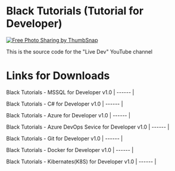 
# Black Tutorials (Tutorial for Developer)

<a href="https://thumbsnap.com/f4AzDiQN" title="Image Hosted by ThumbSnap"><img src="https://thumbsnap.com/s/f4AzDiQN.jpg" alt="Free Photo Sharing by ThumbSnap" /></a>

This is the source code for the "Live Dev" YouTube channel


# Links for Downloads

Black Tutorials - MSSQL for Developer v1.0
| ------ |

Black Tutorials - C# for Developer v1.0
| ------ |

Black Tutorials - Azure for Developer v1.0
| ------ |

Black Tutorials - Azure DevOps Sevice for Developer v1.0
| ------ |

Black Tutorials - Git for Developer v1.0
| ------ |

Black Tutorials - Docker for Developer v1.0
| ------ |

Black Tutorials - Kibernates(K8S) for Developer v1.0
| ------ |
